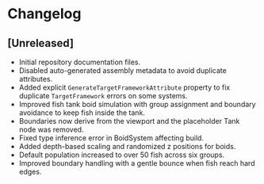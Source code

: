 # Changelog

## [Unreleased]
- Initial repository documentation files.
- Disabled auto-generated assembly metadata to avoid duplicate attributes.
- Added explicit `GenerateTargetFrameworkAttribute` property to fix duplicate
  `TargetFramework` errors on some systems.
- Improved fish tank boid simulation with group assignment and boundary
  avoidance to keep fish inside the tank.
- Boundaries now derive from the viewport and the placeholder Tank node was
  removed.
- Fixed type inference error in BoidSystem affecting build.
- Added depth-based scaling and randomized z positions for boids.
- Default population increased to over 50 fish across six groups.
- Improved boundary handling with a gentle bounce when fish reach hard edges.

